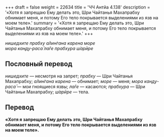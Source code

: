 +++
draft = false
weight = 22634
title = 'ЧЧ Антйа 4.138'
description = '«Хотя я запрещаю Ему делать это, Шри Чайтанья Махапрабху обнимает меня, и потому Его тело покрывается выделениями из язв на моем теле».'
summary = '«Хотя я запрещаю Ему делать это, Шри Чайтанья Махапрабху обнимает меня, и потому Его тело покрывается выделениями из язв на моем теле».'
+++

_нишедхите прабху а̄лин̇гана карена море  
мора кан̣д̣у-раса̄ ла̄ге прабхура ш́арӣре_

## Пословный перевод

_нишедхите_ — несмотря на запрет; _прабху_ — Шри Чайтанья Махапрабху; _а̄лин̇гана_ _карена_ — обнимает; _море_ — меня; _мора_ _кан̣д̣у_\-_раса̄_ — мои гноящиеся язвы; _ла̄ге_ — касаются; _прабхура_ — Шри Чайтаньи Махапрабху; _ш́арӣре_ — тела.

## Перевод

**«Хотя я запрещаю Ему делать это, Шри Чайтанья Махапрабху обнимает меня, и потому Его тело покрывается выделениями из язв на моем теле».**
